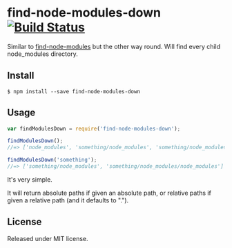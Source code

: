# find-node-modules-down [![Build Status](https://travis-ci.org/callumacrae/find-node-modules-down.svg)](https://travis-ci.org/callumacrae/find-node-modules-down)

Similar to [find-node-modules] but the other way round. Will find every child
node_modules directory.

## Install

```
$ npm install --save find-node-modules-down
```

## Usage

```js
var findModulesDown = require('find-node-modules-down');

findModulesDown();
//=> ['node_modules', 'something/node_modules', 'something/node_modules/node_modules']

findModulesDown('something');
//=> ['something/node_modules', 'something/node_modules/node_modules']
```

It's very simple.

It will return absolute paths if given an absolute path, or relative paths if
given a relative path (and it defaults to ".").

## License

Released under MIT license.


[find-node-modules]: https://github.com/callumacrae/find-node-modules